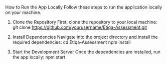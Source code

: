 How to Run the App Locally
Follow these steps to run the application locally on your machine.

1. Clone the Repository
First, clone the repository to your local machine:
git clone https://github.com/yourusername/Etiqa-Assessment.git

2. Install Dependencies
Navigate into the project directory and install the required dependencies:
cd Etiqa-Assessment
npm install

4. Start the Development Server
Once the dependencies are installed, run the app locally:
npm start
